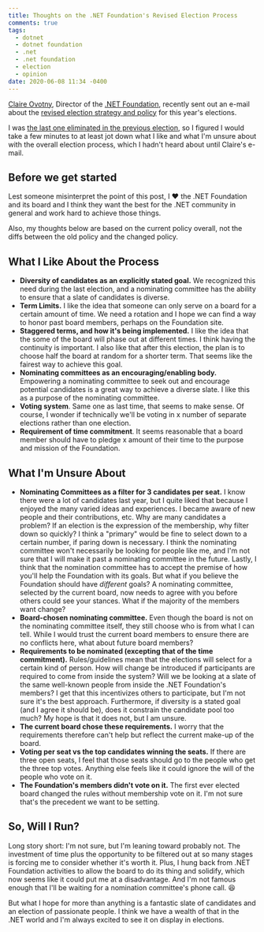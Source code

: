 ```yaml
---
title: Thoughts on the .NET Foundation's Revised Election Process
comments: true
tags:
  - dotnet
  - dotnet foundation
  - .net
  - .net foundation
  - election
  - opinion
date: 2020-06-08 11:34 -0400
---
```

[Claire Ovotny](https://twitter.com/clairernovotny), Director of the [.NET Foundation](https://dotnetfoundation.org/), recently sent out an e-mail about the [revised election strategy and policy](https://dotnetfoundation.org/about/election/policy) for this year's elections.

I was [the last one eliminated in the previous election](https://seankilleen.com/2019/05/that-time-almost-became-dotnet-fdn-board-member/), so I figured I would take a few minutes to at least jot down what I like and what I'm unsure about with the overall election process, which I hadn't heard about until Claire's e-mail.

## Before we get started

Lest someone misinterpret the point of this post, I :heart: the .NET Foundation and its board and I think they want the best for the .NET community in general and work hard to achieve those things.

Also, my thoughts below are based on the current policy overall, not the diffs between the old policy and the changed policy.

## What I Like About the Process

* **Diversity of candidates as an explicitly stated goal.** We recognized this need during the last election, and a nominating committee has the ability to ensure that a slate of candidates is diverse.
* **Term Limits.** I like the idea that someone can only serve on a board for a certain amount of time. We need a rotation and I hope we can find a way to honor past board members, perhaps on the Foundation site.
* **Staggered terms, and how it's being implemented.** I like the idea that the some of the board will phase out at different times. I think having the continuity is important. I also like that after this election, the plan is to choose half the board at random for a shorter term. That seems like the fairest way to achieve this goal.
* **Nominating committees as an encouraging/enabling body.** Empowering a nominating committee to seek out and encourage potential candidates is a great way to achieve a diverse slate. I like this as a purpose of the nominating committee.
* **Voting system**. Same one as last time, that seems to make sense. Of course, I wonder if technically we'll be voting in x number of separate elections rather than one election. 
* **Requirement of time commitment**. It seems reasonable that a board member should have to pledge x amount of their time to the purpose and mission of the Foundation.

## What I'm Unsure About

* **Nominating Committees as a filter for 3 candidates per seat.** I know there were a lot of candidates last year, but I quite liked that because I enjoyed the many varied ideas and experiences. I became aware of new people and their contributions, etc. Why are many candidates a problem? If an election is the expression of the membership, why filter down so quickly? I think a "primary" would be fine to select down to a certain number, if paring down is necessary. I think the nominating committee won't necessarily be looking for people like me, and I'm not sure that I will make it past a nominating committee in the future. Lastly, I think that the nomination committee has to accept the premise of how you'll help the Foundation with its goals. But what if you believe the Foundation should have _different_ goals? A nominating committee, selected by the current board, now needs to agree with you before others could see your stances. What if the majority of the members want change? 
* **Board-chosen nominating committee.** Even though the board is not on the nominating committee itself, they still choose who is from what I can tell. While I would trust the current board members to ensure there are no conflicts here, what about future board members? 
* **Requirements to be nominated (excepting that of the time commitment).** Rules/guidelines mean that the elections will select for a certain kind of person. How will change be introduced if participants are required to come from inside the system? Will we be looking at a slate of the same well-known people from inside the .NET Foundation's members? I get that this incentivizes others to participate, but I'm not sure it's the best approach. Furthermore, if diversity is a stated goal (and I agree it should be), does it constrain the candidate pool too much? My hope is that it does not, but I am unsure. 
* **The current board chose these requirements.** I worry that the requirements therefore can't help but reflect the current make-up of the board. 
* **Voting per seat vs the top candidates winning the seats.** If there are three open seats, I feel that those seats should go to the people who get the three top votes. Anything else feels like it could ignore the will of the people who vote on it.
* **The Foundation's members didn't vote on it.** The first ever elected board changed the rules without membership vote on it. I'm not sure that's the precedent we want to be setting.

## So, Will I Run?

Long story short: I'm not sure, but I'm leaning toward probably not. The investment of time plus the opportunity to be filtered out at so many stages is forcing me to consider whether it's worth it. Plus, I hung back from .NET Foundation activities to allow the board to do its thing and solidify, which now seems like it could put me at a disadvantage. And I'm not famous enough that I'll be waiting for a nomination committee's phone call. :laughing: 

But what I hope for more than anything is a fantastic slate of candidates and an election of passionate people. I think we have a wealth of that in the .NET world and I'm always excited to see it on display in elections. 